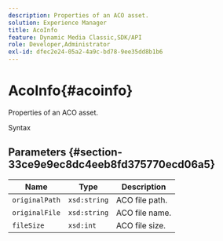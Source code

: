 ```yaml
---
description: Properties of an ACO asset.
solution: Experience Manager
title: AcoInfo
feature: Dynamic Media Classic,SDK/API
role: Developer,Administrator
exl-id: dfec2e24-05a2-4a9c-bd78-9ee35dd8b1b6
---
```

# AcoInfo{#acoinfo}

Properties of an ACO asset.

 Syntax 

## Parameters {#section-33ce9e9ec8dc4eeb8fd375770ecd06a5}

|  Name  | Type  | Description  |
|---|---|---|
|  `originalPath`  | `xsd:string`  | ACO file path.  |
|  `originalFile`  | `xsd:string`  | ACO file name.  |
|  `fileSize`  | `xsd:int`  | ACO file size.  |
